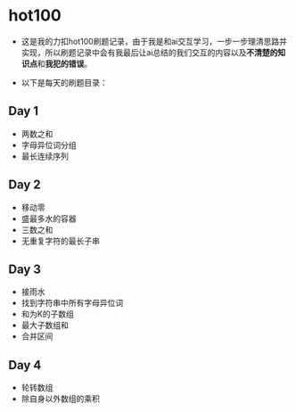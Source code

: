 # hot100

* 这是我的力扣hot100刷题记录，由于我是和ai交互学习，一步一步理清思路并实现，所以刷题记录中会有我最后让ai总结的我们交互的内容以及**不清楚的知识点**和**我犯的错误**。

* 以下是每天的刷题目录：

## Day 1

* 两数之和
* 字母异位词分组
* 最长连续序列


## Day 2

* 移动零
* 盛最多水的容器
* 三数之和
* 无重复字符的最长子串

## Day 3

* 接雨水
* 找到字符串中所有字母异位词
* 和为K的子数组
* 最大子数组和
* 合并区间

## Day 4

* 轮转数组
* 除自身以外数组的乘积

